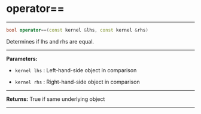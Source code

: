 # operator==

---

```cpp
bool operator==(const kernel &lhs, const kernel &rhs)
```


Determines if lhs and rhs are equal. 


---
**Parameters:**

 - `kernel lhs`
: Left-hand-side object in comparison 

 - `kernel rhs`
: Right-hand-side object in comparison 


---
**Returns:** True if same underlying object 

---
